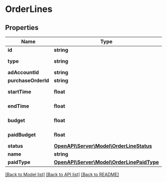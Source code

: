 # OrderLines

## Properties
Name | Type | Description | Notes
------------ | ------------- | ------------- | -------------
**id** | **string** | Order line ID. | [optional] 
**type** | **string** | Always \&quot;orderline\&quot;. | [optional] 
**adAccountId** | **string** | Ad account ID. | [optional] 
**purchaseOrderId** | **string** | Purchase order ID. | [optional] 
**startTime** | **float** | Start time. Unix timestamp. | [optional] 
**endTime** | **float** | End time. Unix timestamp. | [optional] 
**budget** | **float** | Order line budget in micro currency. | [optional] 
**paidBudget** | **float** | Order line paid budget in micro currency. | [optional] 
**status** | [**OpenAPI\Server\Model\OrderLineStatus**](OrderLineStatus.md) | Order line status. | [optional] 
**name** | **string** | Order line name. | [optional] 
**paidType** | [**OpenAPI\Server\Model\OrderLinePaidType**](OrderLinePaidType.md) | Order line paid type. | [optional] 

[[Back to Model list]](../README.md#documentation-for-models) [[Back to API list]](../README.md#documentation-for-api-endpoints) [[Back to README]](../README.md)


